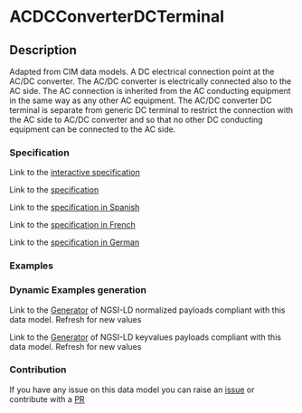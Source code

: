 # ACDCConverterDCTerminal

## Description 

Adapted from CIM data models. A DC electrical connection point at the AC/DC converter. The AC/DC converter is electrically connected also to the AC side. The AC connection is inherited from the AC conducting equipment in the same way as any other AC equipment. The AC/DC converter DC terminal is separate from generic DC terminal to restrict the connection with the AC side to AC/DC converter and so that no other DC conducting equipment can be connected to the AC side.
### Specification

Link to the [interactive specification](https://swagger.lab.fiware.org/?url=https://smart-data-models.github.io/dataModel.EnergyCIM/ACDCConverterDCTerminal/swagger.yaml)

Link to the [specification](https://smart-data-models.github.io/dataModel.EnergyCIM/ACDCConverterDCTerminal/doc/spec.md)

Link to the [specification in Spanish](https://smart-data-models.github.io/dataModel.EnergyCIM/ACDCConverterDCTerminal/doc/spec_ES.md)

Link to the [specification in French](https://smart-data-models.github.io/dataModel.EnergyCIM/ACDCConverterDCTerminal/doc/spec_FR.md)

Link to the [specification in German](https://smart-data-models.github.io/dataModel.EnergyCIM/ACDCConverterDCTerminal/doc/spec_DE.md)
### Examples
### Dynamic Examples generation

Link to the [Generator](https://smartdatamodels.org/extra/ngsi-ld_generator_v0.92.php?schemaUrl=https://raw.githubusercontent.com/smart-data-models/dataModel.EnergyCIM/master/ACDCConverterDCTerminal/schema.json&email=info@smartdatamodels.org) of NGSI-LD normalized payloads compliant with this data model. Refresh for new values

Link to the [Generator](https://smartdatamodels.org/extra/ngsi-ld_generator_keyvalues_v0.92.php?schemaUrl=https://raw.githubusercontent.com/smart-data-models/dataModel.EnergyCIM/master/ACDCConverterDCTerminal/schema.json&email=info@smartdatamodels.org) of NGSI-LD keyvalues payloads compliant with this data model. Refresh for new values
### Contribution

 If you have any issue on this data model you can raise an [issue](https://github.com/smart-data-models/dataModel.EnergyCIM/issues)  or contribute with a [PR](https://github.com/smart-data-models/dataModel.EnergyCIM/pulls)